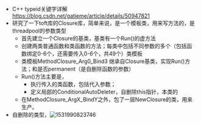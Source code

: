 - C++ typeid关键字详解 https://blog.csdn.net/gatieme/article/details/50947821
- 研究了一下toft库的Closure库，简单来说，是一个模板类，用来写方法的，是threadpool的参数类型
  - 首先建立一个Closure的基类，基类有一个Run()的虚方法
  - 创建两类普通函数和类函数的方法；每类中包括不同参数的多个（包括函数绑定0-6个，还需要传入0-6个，共49个）类模板
  - 类模板MethodClosure_Arg0_Bind3 继承自Closure基类，实现Run()方法；和是否permanent（是自删除函数的参数）
  - Run()方法主要是，
    - 执行传入的类函数，包括代入参数；
    - 定义局部的ConditionalAutoDeleter，自删除this指针，本类的
  - 在MethodClosure_ArgX_BindY之外，包了一层NewClosure的类，用来生产。
- 自删除的类型，![1531990823746](C:\Users\YINZHE~1\AppData\Local\Temp\1531990823746.png)
